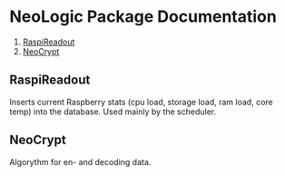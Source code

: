 # NeoLogic Package Documentation

1. [RaspiReadout](#raspireadout)
2. [NeoCrypt](#neocrypt)

## RaspiReadout
Inserts current Raspberry stats (cpu load, storage load, ram load, core temp) into the database. Used mainly by the scheduler.

## NeoCrypt
Algorythm for en- and decoding data.



